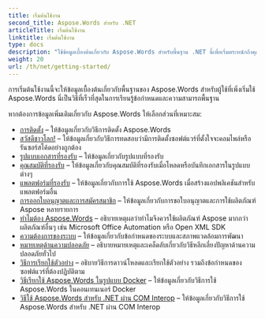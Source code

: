 ```yaml
---
title: เริ่มต้นใช้งาน
second_title: Aspose.Words สำหรับ .NET
articleTitle: เริ่มต้นใช้งาน
linktitle: เริ่มต้นใช้งาน
type: docs
description: "ใช้ข้อมูลเบื้องต้นเกี่ยวกับ Aspose.Words สำหรับพื้นฐาน .NET นี้เพื่อเริ่มตระหนักถึงคุณค่าของ Aspose.Words สำหรับธุรกิจของคุณ"
weight: 20
url: /th/net/getting-started/
---
```


การเริ่มต้นใช้งานนี้จะให้ข้อมูลเบื้องต้นเกี่ยวกับพื้นฐานของ Aspose.Words สำหรับผู้ใช้ที่เพิ่งเริ่มใช้ Aspose.Words นี่เป็นวิธีที่เร็วที่สุดในการเรียนรู้ข้อกำหนดและความสามารถพื้นฐาน

หากต้องการข้อมูลเพิ่มเติมเกี่ยวกับ Aspose.Words ให้เลือกส่วนที่เหมาะสม:

- [การติดตั้ง](/words/th/net/installation/) – ให้ข้อมูลเกี่ยวกับวิธีการติดตั้ง Aspose.Words
- [สวัสดีชาวโลก!](/words/th/net/hello-world/) – ให้ข้อมูลเกี่ยวกับวิธีการทดสอบว่ามีการติดตั้งซอฟต์แวร์ที่ตั้งใจจะคอมไพล์หรือรันซอร์สโค้ดอย่างถูกต้อง
- [รูปแบบเอกสารที่รองรับ](/words/th/net/supported-document-formats/) – ให้ข้อมูลเกี่ยวกับรูปแบบที่รองรับ
- [คุณสมบัติที่รองรับ](/words/th/net/features/) – ให้ข้อมูลเกี่ยวกับคุณสมบัติที่รองรับเมื่อโหลดหรือบันทึกเอกสารในรูปแบบต่างๆ
- [แพลตฟอร์มที่รองรับ](https://docs.aspose.com/words/net/platforms-and-interoperability/) – ให้ข้อมูลเกี่ยวกับการใช้ Aspose.Words เมื่อสร้างแอปพลิเคชันสำหรับแพลตฟอร์มอื่น
- [การออกใบอนุญาตและการสมัครสมาชิก](/words/th/net/licensing/) – ให้ข้อมูลเกี่ยวกับการขอใบอนุญาตและการใช้ผลิตภัณฑ์ Aspose หลายรายการ
- [ทำไมต้อง Aspose.Words](https://docs.aspose.com/words/net/aspose-words-or-other-solutions/) – อธิบายเหตุผลว่าทำไมจึงควรใช้ผลิตภัณฑ์ Aspose มากกว่าผลิตภัณฑ์อื่นๆ เช่น Microsoft Office Automation หรือ Open XML SDK
- [ความต้องการของระบบ](/words/th/net/system-requirements/) – ให้ข้อมูลเกี่ยวกับข้อกำหนดของระบบและสภาพแวดล้อมการพัฒนา
- [หมายเหตุด้านความปลอดภัย](/words/th/net/security/) – อธิบายหมายเหตุและเคล็ดลับเกี่ยวกับวิธีหลีกเลี่ยงปัญหาด้านความปลอดภัยทั่วไป
- [วิธีการเรียกใช้ตัวอย่าง](/words/th/net/how-to-run-the-examples/) – อธิบายวิธีการดาวน์โหลดและเรียกใช้ตัวอย่าง รวมถึงข้อกำหนดของซอฟต์แวร์ที่ต้องปฏิบัติตาม
- [วิธีเรียกใช้ Aspose.Words ในรูปแบบ Docker](/words/th/net/how-to-run-aspose-words-in-docker/) – ให้ข้อมูลเกี่ยวกับวิธีการใช้ Aspose.Words ในคอนเทนเนอร์ Docker
- [วิธีใช้ Aspose.Words สำหรับ .NET ผ่าน COM Interop](/words/th/net/how-to-use-aspose-words-via-com-interop/) – ให้ข้อมูลเกี่ยวกับวิธีการใช้ Aspose.Words สำหรับ .NET ผ่าน COM Interop

